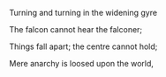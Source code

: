 Turning and turning in the widening gyre

The falcon cannot hear the falconer;

Things fall apart; the centre cannot hold;

Mere anarchy is loosed upon the world,

